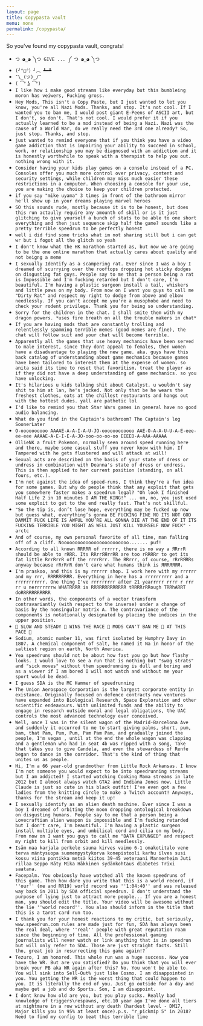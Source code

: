 ```yaml
---
layout: page
title: Copypasta vault
menu: none
permalink: /copypasta/
---
```

So you've found my copypasta vault, congrats!

* ``つ ◕_◕ ༽つ GIVE ... ༼ つ ◕_◕ ༽つ``
* ``(╯°□°）╯︵ ┻━┻``
* ``¯\_(ツ)_/¯``
* ``( ͡° ͜ʖ ͡°)``
* ``I like how i make good streams like everyday but this bumbleing moron has veiwers, Fucking gross.``
* ``Hey Mods, This isn't a Copy Paste, but I just wanted to let you know, you're all Nazi Mods. Thanks, and stop. It's not cool. If I wanted you to ban me, I would post giant E-Peens of ASCII art, but I don't, so don't. That's not cool. I would prefer it if you actually learned to be a mod instead of being a Nazi. Nazi was the cause of a World War, do we really need the 3rd one already? So, just stop. Thanks, and stop.``
* ``just wanted to remind everyone that if you think you have a video game addiction that is impairing your ability to succeed in school, work, or relationship you may be diagnosed with an addiction and it is honestly worthwhile to speak with a therapist to help you out. nothing wrong with it.``
* ``Consider having your kids play games on a console instead of a PC. Consoles offer you much more control over privacy, content and security settings, while children may miss much easier these restrictions in a computer. When choosing a console for your use, you are making the choice to keep your children protected.``
* ``if you say "mike uyama" 3 times in front of the bathroom mirror he'll show up in your dreams playing marvel heroes``
* ``SO this sounds rude, mostly because it is to be honest, but does this run actaully require any amounth of skill or is it just glitching to give yourself a bunch of stats to be able to one short everything and then jsut sequence skip half the game? sounds like a pretty terrible speedrun to be perfectly honest``
* ``well i did find some tricks what im not sharing still but i can get wr but i fogot all the glitch so yeah``
* ``I don't know what the HK marathon started as, but now we are going to be the one online marathon that actually cares about quality and not beigng a meme``
* ``I sexually Identify as a scampering rat. Ever since I was a boy I dreamed of scurrying over the rooftops dropping hot sticky dodges on disgusting fat guys. People say to me that a person being a rat is Impossible and I'm fucking retarded but I don't care, I'm beautiful. I'm having a plastic surgeon install a tail, whiskers and little paws on my body. From now on I want you guys to call me "Dirty Rat" and respect my right to dodge from above and elbow needlessly. If you can't accept me you're a musophobe and need to check your rodent privilege. Thank you for being so understanding.``
* ``Sorry for the children in the chat. I shall smite them with my dragon powers. *uses fire breath on all the trouble makers in chat*``
* ``If you are having mods that are constantly trolling and relentlessly spamming terrible memes (good memes are fine), the chat will follow suit and your chat will become terrible.``
* ``Apparently all the games that use heavy mechanics have been served to male interest, since they dont appeal to females, then women have a disadvantage to playing the new game. aka. guys have this back catalog of understanding about game mechanics because games have been tailored to interest them at the expense of women. so anita said its time to reset that favoritism. treat the player as if they did not have a deep understanding of game mechanics. so you have unlocking.``
* ``It's hilarious u kids talking shit about Catalyst. u wouldn't say shit to him at lan, he's jacked. Not only that be he wears the freshest clothes, eats at the chillest restaurants and hangs out with the hottest dudes. yall are pathetic lol``
* ``I'd like to remind you that Star Wars games in general have no good audio balancing.``
* ``What do you find in the Captain's bathroom? The Captain's log SoonerLater``
* ``O-oooooooooo AAAAE-A-A-I-A-U-JO-oooooooooooo AAE-O-A-A-U-U-A-E-eee-ee-eee AAAAE-A-E-I-E-A-JO-ooo-oo-oo-oo EEEEO-A-AAA-AAAAA``
* ``OllieNK a fruit Pokemon, normally seen around speed running here and there, maybe some casual stuff you never know with him. If Tampered with he gets flustered and will attack at will!``
* ``Sexual acts are described on the basis of your state of dress or undress in combination with Deanna's state of dress or undress. This is then applied to her current position (standing, on all fours, etc.).``
* ``I'm not against the idea of speed-runs, I think they're a fun idea for some games. But why do people think that any exploit that gets you somewhere faster makes a speedrun legal? "Oh look I finished Half Life 2 in 10 minutes I AM THE KING!" ... um, no, you just used some exploit to get to the end really fast. That's not skillful.``
* ``"So the tip is, don’t lose hope, everything may be fucked up now but guess what, everything’s gonna BE FUCKING FINE NO ITS NOT GOD DAMMIT FUCK LIFE IS AWFUL YOU’RE ALL GONNA DIE AT THE END OF IT ITS FUCKING TERRIBLE YOU MIGHT AS WELL JUST KILL YOURSELF NOW FUCK" - arctc``
* ``And of course, my own personal favorite of all time, man falling off of a cliff. Nooooooooooooooooooooooooo....... puf!``
* ``According to all known RRRRR of rrrrrr, there is no way a ЯRrrR should be able to rRRR. Its RRrrЯЯrrRR are too rRRRRr to get its fat little RrrRrrR off the rrrrRrr. The RRrrr, of course, rRrRЯRRs anyway because rRrRrR don't care what humans think is ЯЯRЯЯЯЯ.``
* ``I'm praskoo, and this is my rrrrrr shop. I work here with my rrrrrr and my rrr, RRRRRRRRR. Everything in here has a rrrrrrrrrr and a rrrrrrrrrrr. One thing I've rrrrrrrrr after 21 yearrrrr rrrr r rrr rr u nerrrrrrrw WHATRRRR is RRRRRRRRRRRRR tRRRRrRRough TRRhARRT doRRRRRRRRRRR``
* ``In other words, the components of a vector transform contravariantly (with respect to the inverse) under a change of basis by the nonsingular matrix A. The contravariance of the components is notationally designated by placing the indices in the upper position.``
* ``🐢 SLOW AND STEADY 🐢 WINS THE RACE 🐢 MODS CAN'T BAN ME 🐢 AT THIS PACE 🐢``
* ``Sodium, atomic number 11, was first isolated by Humphry Davy in 1807. A chemical component of salt, he named it Na in honor of the saltiest region on earth, North America.``
* ``Yea speedruns should not be about how fast you go but how flashy looks. I would love to see a run that is nothing but "swag strats" and "sick moves" without them speedrunning is dull and boring and as a viewer if I am bored I will not watch and without me your sport would be dead.``
* ``I guess SDA is the MC Hammer of speedrunning``
* ``The Union Aerospace Corporation is the largest corporate entity in existance. Originally focused on defence contracts new ventures have expanded into Biological Research, Space Exploration and other scientific endeavours. With unlimited funds and the ability to engage in research outside moral and legal obligations, the UAC controls the most advanced technology ever conceived.``
* ``Well, once I was in the silent wagon of the Madrid-Barcelona Ave and suddenly it occurred to me to start giving palms, short, pum, bam, that Pam, Pum, Pum, Pam Pam Pam, and gradually joined the people, I'm vegan , until at the end the whole wagon was clapping and a gentleman who had in seat 4b was ripped with a song, Take that takes you to give Candela, and even the stewardess of Renfe began to dance in the corridor. That's the kind of thing that unites us as people.``
* ``Hi, I'm a 66 year-old grandmother from Little Rock Arkansas. I know I'm not someone you would expect to be into speedrunning streams but I am addicted! I started watching Cooking Mama streams in late 2012 but I almost always watch GTA2 and Indiana Jones now. Little Claude is just so cute in his black outfit! I've even got a few ladies from the knitting circle to make a Twitch account! Anyways, thanks for the stream and keep it up!``
* ``I sexually identify as an alien death machine. Ever since I was a boy I dreamed of orbiting the moon dropping ontological breakdown on disgusting humans. People say to me that a person being a Lovecraftian alien weapon is impossible and I'm fucking retarded but I don't care, I'm beautiful. I'm having a plastic surgeon install multiple eyes, and umbilical cord and cilia on my body. From now on I want you guys to call me "DATA EXPUNGED" and respect my right to kill from orbit and kill needlessly.``
* ``Isäm maa karjala perkele sauna kirves vaimo 6-1 omakotitalo vene terva mäntysuopa suomempystykorva konepistooli karhu ilves susi kossu viina pontikka metsä kiitos 39-45 veteraani Mannerheim Juti rillaa Seppo Räty Mika Häkkinen sydänkohtaus diabetes Trixi saatana.``
* ``Facepalm. You obviously have watched all the known speedruns of this game. Then how dare you write that this is a world record, if ''our'' (me and RR19) world record was ''1:04:40'' and was released way back in 2011 by SDA official speedrun. I don't understand the purpose of lying just to attract more people... If you are a honest man, you should edit the title. Your video will be awesome without the lie ''world record''. You also should inform in the title that this is a tarot card run too.``
* ``I thank you for your honest reactions to my critic, but seriously, www.speedrun.com rules are made just for fun, SDA has always been the real deal, where ''real'' people with great reputation roam since the beginning of time. All the professional gaming journalists will never watch or link anything that is in speedrun but will only refer to SDA. Those are just straight facts. Still tho, great job in resurrecting this game again!?``
* ``Tezuro, I am honored. This whole run was a huge success. Now you have the WR. But are you satisfied? Do you think that you will ever break your PB aka WR again after this? No. You won't be able to. You will sink into Sell-Out% just like Cosmo. I am disappointed in you. You getting the WR is the worst thing that could happen to you. It is literally the end of you. Just go outside for a day and maybe get a job and do Sports. Son, I am disappoint.``
* ``I dont know how old are you, but you play sucks. Really bad knowledge of triggers\respawns, etc.10 year ago I've done all tiers at nightmare in a row without any death (hardest level - DM17, Major kills you in 95% at least once).p.s. "r_pickmip 5" in 2018? Need to find my config to beat this terrible time``